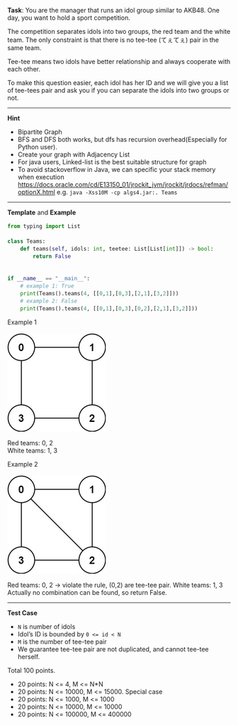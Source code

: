 **Task**: You are the manager that runs an idol group similar to AKB48. One day, you want to hold a sport competition.

The competition separates idols into two groups, the red team and the white team. The only constraint is that there is no tee-tee (てぇてぇ) pair in the same team.

Tee-tee means two idols have better relationship and always cooperate with each other.

To make this question easier, each idol has her ID and
we will give you a list of tee-tees pair and ask you if you can separate the idols into two groups or not.

---

**Hint**
- Bipartite Graph
- BFS and DFS both works, but dfs has recursion overhead(Especially for Python user).
- Create your graph with Adjacency List
- For java users, Linked-list is the best suitable structure for graph
- To avoid stackoverflow in Java, we can specific your stack memory when execution https://docs.oracle.com/cd/E13150_01/jrockit_jvm/jrockit/jrdocs/refman/optionX.html e.g. `java -Xss10M -cp algs4.jar:. Teams`

---

**Template** and **Example**
```python
from typing import List

class Teams:
    def teams(self, idols: int, teetee: List[List[int]]) -> bool:
        return False


if __name__ == "__main__":
    # example 1: True
    print(Teams().teams(4, [[0,1],[0,3],[2,1],[3,2]]))
    # example 2: False
    print(Teams().teams(4, [[0,1],[0,3],[0,2],[2,1],[3,2]]))
```

Example 1 <BR>
<BR>
![Example 1](Example%201.jpeg)

Red teams: 0, 2 <BR>
White teams: 1, 3

Example 2 <BR>
<BR>
![Example 2](Example%202.jpeg)

Red teams: 0, 2 -> violate the rule, (0,2) are tee-tee pair.
White teams: 1, 3
Actually no combination can be found, so return False.

---

**Test Case**
- `N` is number of idols
- Idol’s ID is bounded by `0 <= id < N`
- `M` is the number of tee-tee pair
- We guarantee tee-tee pair are not duplicated, and cannot tee-tee herself.

Total 100 points.

- 20 points: N <= 4, M <= N*N
- 20 points: N <= 10000, M <= 15000. Special case
- 20 points: N <= 1000, M <= 1000
- 20 points: N <= 10000, M <= 10000
- 20 points: N <= 100000, M <= 400000


